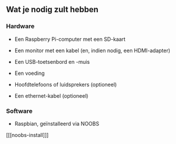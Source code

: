 ## Wat je nodig zult hebben

### Hardware

+ Een Raspberry Pi-computer met een SD-kaart

+ Een monitor met een kabel (en, indien nodig, een HDMI-adapter)

+ Een USB-toetsenbord en -muis

+ Een voeding

+ Hoofdtelefoons of luidsprekers (optioneel)

+ Een ethernet-kabel (optioneel)

### Software

+ Raspbian, geïnstalleerd via NOOBS

[[[noobs-install]]]